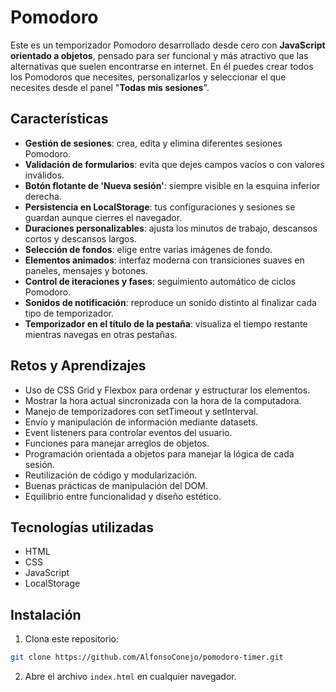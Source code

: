 # Pomodoro

Este es un temporizador Pomodoro desarrollado desde cero con **JavaScript orientado a objetos**, pensado para ser funcional y más atractivo que las alternativas que suelen encontrarse en internet.
En él puedes crear todos los Pomodoros que necesites, personalizarlos y seleccionar el que necesites desde el panel "**Todas mis sesiones**".

## Características

- **Gestión de sesiones**: crea, edita y elimina diferentes sesiones Pomodoro. 
- **Validación de formularios**: evita que dejes campos vacíos o con valores inválidos.
- **Botón flotante de 'Nueva sesión'**: siempre visible en la esquina inferior derecha.
- **Persistencia en LocalStorage**: tus configuraciones y sesiones se guardan aunque cierres el navegador.
- **Duraciones personalizables**: ajusta los minutos de trabajo, descansos cortos y descansos largos.
- **Selección de fondos**: elige entre varias imágenes de fondo.
- **Elementos animados**: interfaz moderna con transiciones suaves en paneles, mensajes y botones.
- **Control de iteraciones y fases**: seguimiento automático de ciclos Pomodoro.
-  **Sonidos de notificación**: reproduce un sonido distinto al finalizar cada tipo de temporizador.
- **Temporizador en el título de la pestaña**: visualiza el tiempo restante mientras navegas en otras pestañas.


## Retos y Aprendizajes

- Uso de CSS Grid y Flexbox para ordenar y estructurar los elementos.
- Mostrar la hora actual sincronizada con la hora de la computadora.
- Manejo de temporizadores con setTimeout y setInterval.
- Envío y manipulación de información mediante datasets.
- Event listeners para controlar eventos del usuario.
- Funciones para manejar arreglos de objetos.
- Programación orientada a objetos para manejar la lógica de cada sesión.
- Reutilización de código y modularización.
- Buenas prácticas de manipulación del DOM.
- Equilibrio entre funcionalidad y diseño estético.

## Tecnologías utilizadas
- HTML
- CSS
- JavaScript
- LocalStorage

## Instalación
1. Clona este repositorio:
```bash
git clone https://github.com/AlfonsoConejo/pomodoro-timer.git
```

2.  Abre el archivo `index.html` en cualquier navegador.
